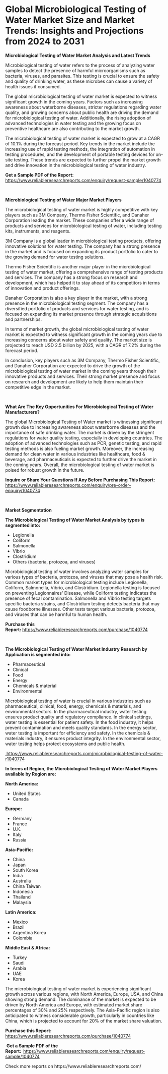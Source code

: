 <p><h1>Global Microbiological Testing of Water Market Size and Market Trends: Insights and Projections from 2024 to 2031</h1></p><p><strong>Microbiological Testing of Water Market Analysis and Latest Trends</strong></p>
<p><p>Microbiological testing of water refers to the process of analyzing water samples to detect the presence of harmful microorganisms such as bacteria, viruses, and parasites. This testing is crucial to ensure the safety and quality of drinking water, as these microbes can cause a variety of health issues if consumed.</p><p>The global microbiological testing of water market is expected to witness significant growth in the coming years. Factors such as increasing awareness about waterborne diseases, stricter regulations regarding water quality, and growing concerns about public health are driving the demand for microbiological testing of water. Additionally, the rising adoption of advanced technologies in water testing and the growing focus on preventive healthcare are also contributing to the market growth.</p><p>The microbiological testing of water market is expected to grow at a CAGR of 10.1% during the forecast period. Key trends in the market include the increasing use of rapid testing methods, the integration of automation in testing procedures, and the development of portable testing devices for on-site testing. These trends are expected to further propel the market growth and drive innovation in the microbiological testing of water industry.</p></p>
<p><strong>Get a Sample PDF of the Report:&nbsp;</strong> <a href="https://www.reliableresearchreports.com/enquiry/request-sample/1040774">https://www.reliableresearchreports.com/enquiry/request-sample/1040774</a></p>
<p>&nbsp;</p>
<p><strong>Microbiological Testing of Water Major Market Players</strong></p>
<p><p>The microbiological testing of water market is highly competitive with key players such as 3M Company, Thermo Fisher Scientific, and Danaher Corporation leading the market. These companies offer a wide range of products and services for microbiological testing of water, including testing kits, instruments, and reagents.</p><p>3M Company is a global leader in microbiological testing products, offering innovative solutions for water testing. The company has a strong presence in the market and is focused on expanding its product portfolio to cater to the growing demand for water testing solutions.</p><p>Thermo Fisher Scientific is another major player in the microbiological testing of water market, offering a comprehensive range of testing products and services. The company has a strong focus on research and development, which has helped it to stay ahead of its competitors in terms of innovation and product offerings.</p><p>Danaher Corporation is also a key player in the market, with a strong presence in the microbiological testing segment. The company has a diversified portfolio of products and services for water testing, and is focused on expanding its market presence through strategic acquisitions and partnerships.</p><p>In terms of market growth, the global microbiological testing of water market is expected to witness significant growth in the coming years due to increasing concerns about water safety and quality. The market size is projected to reach USD 2.5 billion by 2025, with a CAGR of 7.2% during the forecast period.</p><p>In conclusion, key players such as 3M Company, Thermo Fisher Scientific, and Danaher Corporation are expected to drive the growth of the microbiological testing of water market in the coming years through their innovative products and services. Their strong market presence and focus on research and development are likely to help them maintain their competitive edge in the market.</p></p>
<p>&nbsp;</p>
<p><strong>What Are The Key Opportunities For Microbiological Testing of Water Manufacturers?</strong></p>
<p><p>The global Microbiological Testing of Water market is witnessing significant growth due to increasing awareness about waterborne diseases and the importance of safe drinking water. The market is driven by the stringent regulations for water quality testing, especially in developing countries. The adoption of advanced technologies such as PCR, genetic testing, and rapid testing methods is also fueling market growth. Moreover, the increasing demand for clean water in various industries like healthcare, food & beverage, and pharmaceuticals is expected to further drive the market in the coming years. Overall, the microbiological testing of water market is poised for robust growth in the future.</p></p>
<p><strong>Inquire or Share Your Questions If Any Before Purchasing This Report:</strong> <a href="https://www.reliableresearchreports.com/enquiry/pre-order-enquiry/1040774">https://www.reliableresearchreports.com/enquiry/pre-order-enquiry/1040774</a></p>
<p>&nbsp;</p>
<p><strong>Market Segmentation</strong></p>
<p><strong>The Microbiological Testing of Water Market Analysis by types is segmented into:</strong></p>
<p><ul><li>Legionella</li><li>Coliform</li><li>Salmonella</li><li>Vibrio</li><li>Clostridium</li><li>Others (bacteria, protozoa, and viruses)</li></ul></p>
<p><p>Microbiological testing of water involves analyzing water samples for various types of bacteria, protozoa, and viruses that may pose a health risk. Common market types for microbiological testing include Legionella, Coliform, Salmonella, Vibrio, and Clostridium. Legionella testing is focused on preventing Legionnaires' Disease, while Coliform testing indicates the presence of fecal contamination. Salmonella and Vibrio testing targets specific bacteria strains, and Clostridium testing detects bacteria that may cause foodborne illnesses. Other tests target various bacteria, protozoa, and viruses that can be harmful to human health.</p></p>
<p><strong>Purchase this Report:&nbsp;</strong><a href="https://www.reliableresearchreports.com/purchase/1040774">https://www.reliableresearchreports.com/purchase/1040774</a></p>
<p>&nbsp;</p>
<p><strong>The Microbiological Testing of Water Market Industry Research by Application is segmented into:</strong></p>
<p><ul><li>Pharmaceutical</li><li>Clinical</li><li>Food</li><li>Energy</li><li>Chemicals & material</li><li>Environmental</li></ul></p>
<p><p>Microbiological testing of water is crucial in various industries such as pharmaceutical, clinical, food, energy, chemicals & materials, and environmental sectors. In the pharmaceutical industry, water testing ensures product quality and regulatory compliance. In clinical settings, water testing is essential for patient safety. In the food industry, it helps prevent contamination and meets quality standards. In the energy sector, water testing is important for efficiency and safety. In the chemicals & materials industry, it ensures product integrity. In the environmental sector, water testing helps protect ecosystems and public health.</p></p>
<p><a href="https://www.reliableresearchreports.com/microbiological-testing-of-water-r1040774">&nbsp;https://www.reliableresearchreports.com/microbiological-testing-of-water-r1040774</a></p>
<p><strong>In terms of Region, the Microbiological Testing of Water Market Players available by Region are:</strong></p>
<p>
    <p> <strong> North America: </strong>
        <ul>
            <li>United States</li>
            <li>Canada</li>
        </ul>
        </p> 
    <p> <strong> Europe: </strong>
        <ul>
            <li>Germany</li>
            <li>France</li>
            <li>U.K.</li>
            <li>Italy</li>
            <li>Russia</li>
        </ul>
        </p> 
    <p> <strong> Asia-Pacific: </strong>
        <ul>
            <li>China</li>
            <li>Japan</li>
            <li>South Korea</li>
            <li>India</li>
            <li>Australia</li>
            <li>China Taiwan</li>
            <li>Indonesia</li>
            <li>Thailand</li>
            <li>Malaysia</li>
        </ul>
        </p> 
    <p> <strong> Latin America: </strong>
        <ul>
            <li>Mexico</li>
            <li>Brazil</li>
            <li>Argentina Korea</li>
            <li>Colombia</li>
        </ul>
        </p> 
    <p> <strong> Middle East & Africa: </strong>
        <ul>
            <li>Turkey</li>
            <li>Saudi</li>
            <li>Arabia</li>
            <li>UAE</li>
            <li>Korea</li>
        </ul>
    </p>
    </p>
<p><p>The microbiological testing of water market is experiencing significant growth across various regions, with North America, Europe, USA, and China showing strong demand. The dominance of the market is expected to be driven by North America and Europe, with estimated market share percentages of 30% and 25% respectively. The Asia-Pacific region is also anticipated to witness considerable growth, particularly in countries like China, which is projected to account for 20% of the market share valuation.</p></p>
<p><strong>Purchase this Report: </strong><a href="https://www.reliableresearchreports.com/purchase/1040774">https://www.reliableresearchreports.com/purchase/1040774</a></p>
<p>&nbsp;<strong>Get a Sample PDF of the Report:&nbsp;&nbsp;</strong><a href="https://www.reliableresearchreports.com/enquiry/request-sample/1040774">https://www.reliableresearchreports.com/enquiry/request-sample/1040774</a></p>
<p><strong></strong></p>
<p>Check more reports on https://www.reliableresearchreports.com/</p>